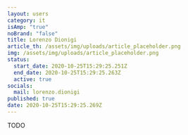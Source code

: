 ```yaml
---
layout: users
category: it
isAmp: "true"
noBrand: "false"
title: Lorenzo Dionigi
article_th: /assets/img/uploads/article_placeholder.png
img: /assets/img/uploads/article_placeholder.png
status:
  start_date: 2020-10-25T15:29:25.251Z
  end_date: 2020-10-25T15:29:25.263Z
  active: true
socials:
  mail: lorenzo.dionigi
published: true
date: 2020-10-25T15:29:25.269Z
---
```

TODO